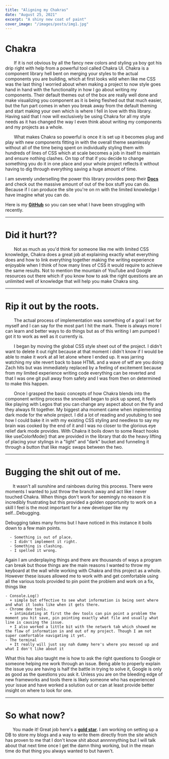 ```yaml
---
title: "Aligning my Chakras"
date: "August 25, 2021"
excerpt: "A shiny new coat of paint"
cover_image: "/images/posts/img1.jpg"
---
```


# Chakra

&nbsp;&nbsp;&nbsp;&nbsp;&nbsp;&nbsp; If it is not obvious by all the fancy new colors and styling ya boy got his drip right with help from a powerful tool called Chakra UI. Chakra is a component library hell bent on merging your styles to the actual components you are building, which at first looks wild when like me CSS was the last thing I worried about when making a project to now style goes hand in hand with the functionality in how I go about writing my components. Their default themes out of the box are really well done and make visualizing you component as it is being fleshed out that much easier, but the fun part comes in when you break away from the default theming and start making your own which is where I fell in love with this library. Having said that I now will exclusively be using Chakra for all my style needs as it has changed the way I even think about writing my components and my projects as a whole.

&nbsp;&nbsp;&nbsp;&nbsp;&nbsp;&nbsp; What makes Chakra so powerful is once it is set up it becomes plug and play with new components fitting in with the overall theme seamlessly without all of the time being spent on individually styling them with hundreds of lines of CSS which at scale becomes a job in itself to maintain and ensure nothing clashes. On top of that if you decide to change something you do it in one place and your whole project reflects it without having to dig through everything saving a huge amount of time.

I am severely underselling the power this library provides peep their **[Docs](https://chakra-ui.com/docs/getting-started)** and check out the massive amount of out of the box stuff you can do. Because if I can produce the site you're on rn with the limited knowledge I have imagine what you can do.

Here is my **[GitHub](https://github.com/ZachCodedThat?tab=repositories)** so you can see what I have been struggling with recently.

---

# Did it hurt??

&nbsp;&nbsp;&nbsp;&nbsp;&nbsp;&nbsp; Not as much as you'd think for someone like me with limited CSS knowledge, Chakra does a great job at explaining exactly what everything does and how to link everything together making the writing experience enjoyable when I think of how many lines of CSS it would require to achieve the same results. Not to mention the mountain of YouTube and Google resources out there which if you know how to ask the right questions are an unlimited well of knowledge that will help you make Chakra sing.

---

# Rip it out by the roots.

&nbsp;&nbsp;&nbsp;&nbsp;&nbsp;&nbsp; The actual process of implementation was something of a goal I set for myself and I can say for the most part I hit the mark. There is always more I can learn and better ways to do things but as of this writing I am pumped I got it to work as well as it currently is.

&nbsp;&nbsp;&nbsp;&nbsp;&nbsp;&nbsp; I began by moving the global CSS style sheet out of the project. I didn't want to delete it out right because at that moment i didn't know if I would be able to make it work at all let alone where I ended up. It was jarring watching my site revert back to base HTML and a wave of wtf are you doing Zach hits but was immediately replaced by a feeling of excitement because from my limited experience writing code everything can be reverted and that I was one git pull away from safety and I was from then on determined to make this happen.

&nbsp;&nbsp;&nbsp;&nbsp;&nbsp;&nbsp; Once I grasped the basic concepts of how Chakra blends into the component writing process the snowball began to pick up speed, it feels like playing with Legos that you can change any aspect about on the fly and they always fit together. My biggest aha moment came when implementing dark mode for the whole project. I did a lot of reading and youtubing to see how I could bake it in with my existing CSS styling and needless to say my brain was cooked by the end of it and I was no closer to the glorious eye relief dark mode provides. With Chakra it boils down to some React hooks like useColorMode() that are provided in the library that do the heavy lifting of placing your stylings in a "light" and "dark" bucket and funneling it through a button that like magic swaps between the two.

---

# Bugging the shit out of me.

&nbsp;&nbsp;&nbsp;&nbsp;&nbsp;&nbsp;It wasn't all sunshine and rainbows during this process. There were moments I wanted to just throw the branch away and act like I never touched Chakra. When things don't work for seemingly no reason it is incredibly frustrating but this provided a golden opportunity to work on a skill I feel is the most important for a new developer like my self...Debugging.

Debugging takes many forms but I have noticed in this instance it boils down to a few main points.

      - Something is out of place.
      - I didn't implement it right.
      - Something is clashing.
      - I spelled it wrong.

Again I am underplaying things and there are thousands of ways a program can break but those things are the main reasons I wanted to throw my keyboard at the wall while working with Chakra and this project as a whole. However these issues allowed me to work with and get comfortable using all the various tools provided to pin point the problem and work on a fix, things like

    - Console.Log()
      + simple but effective to see what information is being sent where and what it looks like when it gets there.
    - Chrome dev tools.
      + intimidating at first the dev tools can pin point a problem the moment you hit save, pin pointing exactly what file and usually what line is causing the issue.
      + I also worked a little bit with the network tab which showed me the flow of information in and out of my project. Though I am not super comfortable navigating it yet.
    - The terminal
      + It really will just say nah dummy here's where you messed up and what I don't like about it

What this has also taught me is how to ask the right questions to Google or someone helping me work through an issue. Being able to properly explain the issue you are having is half the battle in trying to solve it, Google is only as good as the questions you ask it. Unless you are on the bleeding edge of new frameworks and tools there is likely someone who has experienced your issue and have worked a solution out or can at least provide better insight on where to look for one.

---

# So what now?

&nbsp;&nbsp;&nbsp;&nbsp;&nbsp;&nbsp;You made it! Great job here's a **[gold star](https://image.shutterstock.com/image-vector/christmas-star-isolated-on-white-600w-1920705410.jpg)**. I am working on setting up a DB to store my blogs and a way to write them directly from the site which has proven to me that I don't know shit about annnnnything but I will talk about that next time once I get the damn thing working, but in the mean time do that thing you always wanted to but haven't.

